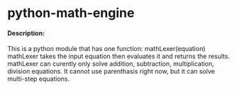 # python-math-engine
#### Description:
This is a python module that has one function: mathLexer(equation) mathLexer takes the input equation then evaluates it and returns the results. mathLexer can curently only solve addition, subtraction, multiplication, division equations. It cannot use parenthasis right now, but it can solve multi-step equations.
